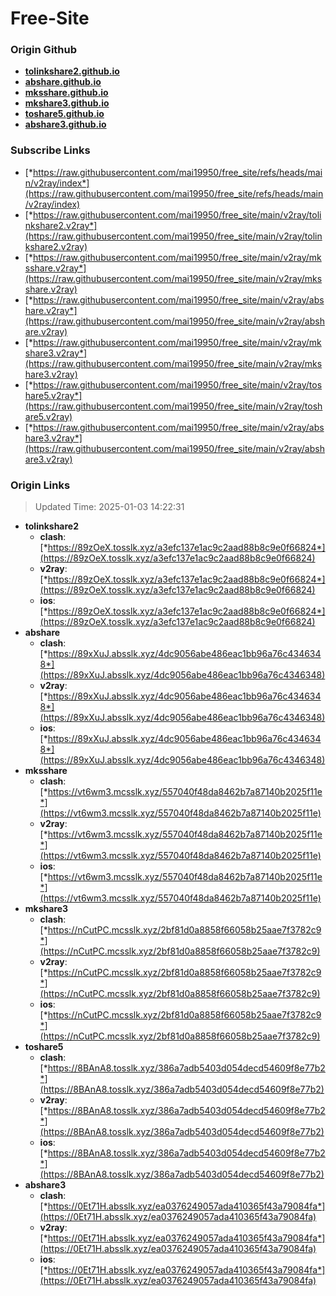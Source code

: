 # Free-Site

### Origin Github

- [**tolinkshare2.github.io**](https://github.com/tolinkshare2/tolinkshare2.github.io)
- [**abshare.github.io**](https://github.com/abshare/abshare.github.io)
- [**mksshare.github.io**](https://github.com/mksshare/mksshare.github.io)
- [**mkshare3.github.io**](https://github.com/mkshare3/mkshare3.github.io)
- [**toshare5.github.io**](https://github.com/toshare5/toshare5.github.io)
- [**abshare3.github.io**](https://github.com/abshare3/abshare3.github.io)

### Subscribe Links

- [*https://raw.githubusercontent.com/mai19950/free_site/refs/heads/main/v2ray/index*](https://raw.githubusercontent.com/mai19950/free_site/refs/heads/main/v2ray/index)
- [*https://raw.githubusercontent.com/mai19950/free_site/main/v2ray/tolinkshare2.v2ray*](https://raw.githubusercontent.com/mai19950/free_site/main/v2ray/tolinkshare2.v2ray)
- [*https://raw.githubusercontent.com/mai19950/free_site/main/v2ray/mksshare.v2ray*](https://raw.githubusercontent.com/mai19950/free_site/main/v2ray/mksshare.v2ray)
- [*https://raw.githubusercontent.com/mai19950/free_site/main/v2ray/abshare.v2ray*](https://raw.githubusercontent.com/mai19950/free_site/main/v2ray/abshare.v2ray)
- [*https://raw.githubusercontent.com/mai19950/free_site/main/v2ray/mkshare3.v2ray*](https://raw.githubusercontent.com/mai19950/free_site/main/v2ray/mkshare3.v2ray)
- [*https://raw.githubusercontent.com/mai19950/free_site/main/v2ray/toshare5.v2ray*](https://raw.githubusercontent.com/mai19950/free_site/main/v2ray/toshare5.v2ray)
- [*https://raw.githubusercontent.com/mai19950/free_site/main/v2ray/abshare3.v2ray*](https://raw.githubusercontent.com/mai19950/free_site/main/v2ray/abshare3.v2ray)

### Origin Links

> Updated Time: 2025-01-03 14:22:31

- **tolinkshare2**
  - **clash**: [*https://89zOeX.tosslk.xyz/a3efc137e1ac9c2aad88b8c9e0f66824*](https://89zOeX.tosslk.xyz/a3efc137e1ac9c2aad88b8c9e0f66824)
  - **v2ray**: [*https://89zOeX.tosslk.xyz/a3efc137e1ac9c2aad88b8c9e0f66824*](https://89zOeX.tosslk.xyz/a3efc137e1ac9c2aad88b8c9e0f66824)
  - **ios**: [*https://89zOeX.tosslk.xyz/a3efc137e1ac9c2aad88b8c9e0f66824*](https://89zOeX.tosslk.xyz/a3efc137e1ac9c2aad88b8c9e0f66824)
- **abshare**
  - **clash**: [*https://89xXuJ.absslk.xyz/4dc9056abe486eac1bb96a76c4346348*](https://89xXuJ.absslk.xyz/4dc9056abe486eac1bb96a76c4346348)
  - **v2ray**: [*https://89xXuJ.absslk.xyz/4dc9056abe486eac1bb96a76c4346348*](https://89xXuJ.absslk.xyz/4dc9056abe486eac1bb96a76c4346348)
  - **ios**: [*https://89xXuJ.absslk.xyz/4dc9056abe486eac1bb96a76c4346348*](https://89xXuJ.absslk.xyz/4dc9056abe486eac1bb96a76c4346348)
- **mksshare**
  - **clash**: [*https://vt6wm3.mcsslk.xyz/557040f48da8462b7a87140b2025f11e*](https://vt6wm3.mcsslk.xyz/557040f48da8462b7a87140b2025f11e)
  - **v2ray**: [*https://vt6wm3.mcsslk.xyz/557040f48da8462b7a87140b2025f11e*](https://vt6wm3.mcsslk.xyz/557040f48da8462b7a87140b2025f11e)
  - **ios**: [*https://vt6wm3.mcsslk.xyz/557040f48da8462b7a87140b2025f11e*](https://vt6wm3.mcsslk.xyz/557040f48da8462b7a87140b2025f11e)
- **mkshare3**
  - **clash**: [*https://nCutPC.mcsslk.xyz/2bf81d0a8858f66058b25aae7f3782c9*](https://nCutPC.mcsslk.xyz/2bf81d0a8858f66058b25aae7f3782c9)
  - **v2ray**: [*https://nCutPC.mcsslk.xyz/2bf81d0a8858f66058b25aae7f3782c9*](https://nCutPC.mcsslk.xyz/2bf81d0a8858f66058b25aae7f3782c9)
  - **ios**: [*https://nCutPC.mcsslk.xyz/2bf81d0a8858f66058b25aae7f3782c9*](https://nCutPC.mcsslk.xyz/2bf81d0a8858f66058b25aae7f3782c9)
- **toshare5**
  - **clash**: [*https://8BAnA8.tosslk.xyz/386a7adb5403d054decd54609f8e77b2*](https://8BAnA8.tosslk.xyz/386a7adb5403d054decd54609f8e77b2)
  - **v2ray**: [*https://8BAnA8.tosslk.xyz/386a7adb5403d054decd54609f8e77b2*](https://8BAnA8.tosslk.xyz/386a7adb5403d054decd54609f8e77b2)
  - **ios**: [*https://8BAnA8.tosslk.xyz/386a7adb5403d054decd54609f8e77b2*](https://8BAnA8.tosslk.xyz/386a7adb5403d054decd54609f8e77b2)
- **abshare3**
  - **clash**: [*https://0Et71H.absslk.xyz/ea0376249057ada410365f43a79084fa*](https://0Et71H.absslk.xyz/ea0376249057ada410365f43a79084fa)
  - **v2ray**: [*https://0Et71H.absslk.xyz/ea0376249057ada410365f43a79084fa*](https://0Et71H.absslk.xyz/ea0376249057ada410365f43a79084fa)
  - **ios**: [*https://0Et71H.absslk.xyz/ea0376249057ada410365f43a79084fa*](https://0Et71H.absslk.xyz/ea0376249057ada410365f43a79084fa)
